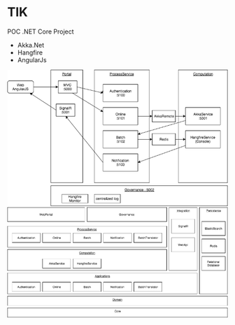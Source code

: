 # TIK 

POC .NET Core Project 
- Akka.Net
- Hangfire
- AngularJs

![GitHub Logo](/docs/images/TIK_Architecture.png)
![GitHub Logo](/docs/images/TIK_Layer.png)

